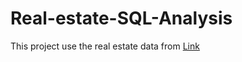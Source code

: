 # Real-estate-SQL-Analysis

This project use the real estate data from [Link](https://www.kaggle.com/datasets/kunjadiyarohit/flats-uncleaned-dataset/data)
